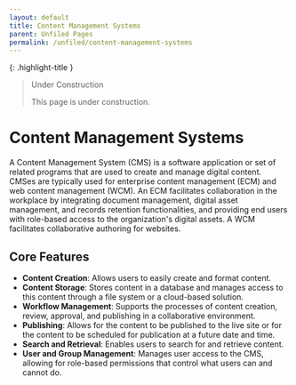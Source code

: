 ```yaml
---
layout: default
title: Content Management Systems
parent: Unfiled Pages
permalink: /unfiled/content-management-systems
---
```


{: .highlight-title }

> Under Construction
>
> This page is under construction.

# Content Management Systems

A Content Management System (CMS) is a software application or set of related programs that are used to create and manage digital content. CMSes are typically used for enterprise content management (ECM) and web content management (WCM). An ECM facilitates collaboration in the workplace by integrating document management, digital asset management, and records retention functionalities, and providing end users with role-based access to the organization's digital assets. A WCM facilitates collaborative authoring for websites.

## Core Features

- **Content Creation**: Allows users to easily create and format content.
- **Content Storage**: Stores content in a database and manages access to this content through a file system or a cloud-based solution.
- **Workflow Management**: Supports the processes of content creation, review, approval, and publishing in a collaborative environment.
- **Publishing**: Allows for the content to be published to the live site or for the content to be scheduled for publication at a future date and time.
- **Search and Retrieval**: Enables users to search for and retrieve content.
- **User and Group Management**: Manages user access to the CMS, allowing for role-based permissions that control what users can and cannot do.
